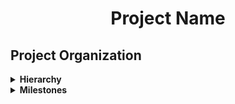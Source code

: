 <h1 align="center">
<p>Project Name</a></p>
</h1>

## Project Organization
<details>
<summary><b>Hierarchy</b>
</summary>
<p>

```bash
tree -s --charset X .
```
</p>
</details>

<details>
<summary><b>Milestones</b>
</summary>
<p>

1. Milestone Title
    * **Description:**
        - Milestone description
        - Milestone description
        - Milestone description
    * **Tasks:**
        - [x] Task
        - [ ] Task
        - [ ] Task
        - [ ] Task
    * **Deliverables:** X, Y, Z
    * **Due:** X/X/XXXX

2. Milestone Title
    * **Description:**
        - Milestone description
        - Milestone description
    * **Tasks:**
        - [ ] Task
        - [ ] Task
        - [ ] Task
        - [ ] Task
    * **Deliverables:** X, Y, Z
    * **Due:** X/X/XXXX
</p>
</details>
